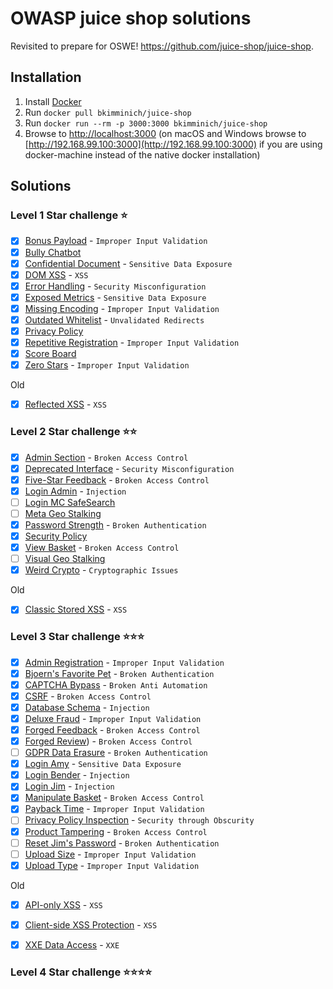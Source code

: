 # OWASP juice shop solutions

Revisited to prepare for OSWE! https://github.com/juice-shop/juice-shop. 

## Installation


1.  Install [Docker](https://www.docker.com)
2.  Run `docker pull bkimminich/juice-shop`
3.  Run `docker run --rm -p 3000:3000 bkimminich/juice-shop`
4.  Browse to [http://localhost:3000](http://localhost:3000) (on macOS and Windows browse to [http://192.168.99.100:3000](http://192.168.99.100:3000) if you are using docker-machine instead of the native docker installation)


## Solutions

### Level 1 Star challenge :star:
- [x] [Bonus Payload](../master/Level1/dom-xss.md) - `Improper Input Validation`
- [x] [Bully Chatbot](../master/Level1/bully-chatbot.md)
- [x] [Confidential Document](../master/Level1/confidential-doc.md) - `Sensitive Data Exposure`
- [x] [DOM XSS](../master/Level1/dom-xss.md) - `XSS`
- [x] [Error Handling](../master/Level1/error-handling.md) - `Security Misconfiguration`
- [x] [Exposed Metrics](Level1/exposed-metrics.md) - `Sensitive Data Exposure`
- [x] [Missing Encoding](../master/Level1/missing-encoding.md) - `Improper Input Validation`
- [x] [Outdated Whitelist](../master/Level1/outdated-whitelist.md) - `Unvalidated Redirects`
- [x] [Privacy Policy](../master/Level1/privacy-policy.md)
- [x] [Repetitive Registration](../master/Level1/repeat-register.md)  - `Improper Input Validation`
- [x] [Score Board](../master/Level1/score-board.md)
- [x] [Zero Stars](../master/Level1/zero-stars.md) - `Improper Input Validation`

Old
- [x] [Reflected XSS](../master/Level1/reflected-xss.md) - `XSS`

### Level 2 Star challenge :star::star:

- [x] [Admin Section](../master/Level2/admin-section.md) - `Broken Access Control`
- [x] [Deprecated Interface](../master/Level2/deprecated-interface.md) - `Security Misconfiguration`
- [x] [Five-Star Feedback](../master/Level2/five-star-feedback.md) - `Broken Access Control`
- [x] [Login Admin](../master/Level2/login-admin.md) - `Injection`
- [ ] [Login MC SafeSearch]()
- [ ] [Meta Geo Stalking]()
- [x] [Password Strength](../master/Level2/password-strength.md) - `Broken Authentication`
- [x] [Security Policy](../master/Level2/security-policy.md) 
- [x] [View Basket](../master/Level2/view-basket.md) - `Broken Access Control`
- [ ] [Visual Geo Stalking]()
- [x] [Weird Crypto](../master/Level2/wierd-crypto.md) - `Cryptographic Issues`

Old
- [x] [Classic Stored XSS](../master/Level2/classic-stored-xss.md) - `XSS`

### Level 3 Star challenge :star::star::star:

- [x] [Admin Registration](../master/Level3/admin-registration.md) - `Improper Input Validation`
- [x] [Bjoern's Favorite Pet](../master/Level3/bjoern-fav-pet.md) - `Broken Authentication`
- [x] [CAPTCHA Bypass](../master/Level3/captcha-by-pass.md) - `Broken Anti Automation`
- [x] [CSRF](../master/Level3/csrf.md) - `Broken Access Control`
- [x] [Database Schema](../master/Level3/database-schema.md) - `Injection`
- [x] [Deluxe Fraud](../master/Level3/deluxe-fraud.md) - `Improper Input Validation`
- [x] [Forged Feedback](../master/Level3/forged-feedback.md) - `Broken Access Control`
- [x] [Forged Review](../master/Level3/forged-feedback.md)) - `Broken Access Control`
- [ ] [GDPR Data Erasure](../master/Level3/.md)  - `Broken Authentication`
- [x] [Login Amy](../master/Level3/login-user-account.md)  - `Sensitive Data Exposure` 
- [x] [Login Bender](../master/Level3/login-user-account.md) - `Injection`
- [x] [Login Jim](../master/Level3/login-user-account.md) - `Injection`
- [x] [Manipulate Basket](../master/Level3/add-to-other-basket.md) - `Broken Access Control`
- [x] [Payback Time](../master/Level3/payback-time.md) - `Improper Input Validation`
- [ ] [Privacy Policy Inspection](../master/Level3/.md) - `Security through Obscurity`
- [x] [Product Tampering](../master/Level3/product-tampering.md) - `Broken Access Control`
- [ ] [Reset Jim's Password](../master/Level3/.md) - `Broken Authentication`
- [ ] [Upload Size](../master/Level3/.md) - `Improper Input Validation`
- [x] [Upload Type](../master/Level3/upload-type.md) - `Improper Input Validation`

Old
- [x] [API-only XSS](../master/Level3/api-only-xss.md) - `XSS`
- [x] [Client-side XSS Protection](../master/Level3/client-side-xss.md) - `XSS`
- [x] [XXE Data Access](../master/Level3/xxe-data-access.md) - `XXE`


### Level 4 Star challenge :star::star::star::star:
